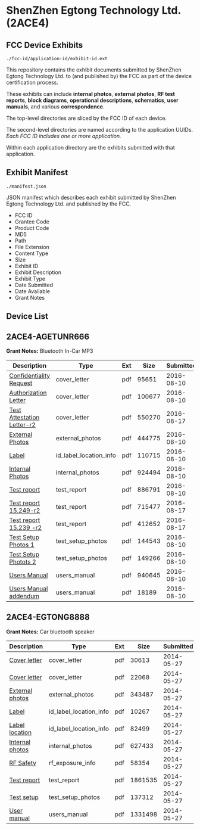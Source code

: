 # ShenZhen Egtong Technology Ltd. (2ACE4)
## FCC Device Exhibits

```
./fcc-id/application-id/exhibit-id.ext
```

This repository contains the exhibit documents submitted by ShenZhen Egtong Technology Ltd. to (and published by) the FCC as part of the device certification process.

These exhibits can include **internal photos**, **external photos**, **RF test reports**, **block diagrams**, **operational descriptions**, **schematics**, **user manuals**, and various **correspondence**.

The top-level directories are sliced by the FCC ID of each device.

The second-level directories are named according to the application UUIDs. *Each FCC ID includes one or more application.*

Within each application directory are the exhibits submitted with that application. 

## Exhibit Manifest

```
./manifest.json
```

JSON manifest which describes each exhibit submitted by ShenZhen Egtong Technology Ltd. and published by the FCC.

- FCC ID
- Grantee Code
- Product Code
- MD5
- Path
- File Extension
- Content Type
- Size
- Exhibit ID
- Exhibit Description
- Exhibit Type
- Date Submitted
- Date Available
- Grant Notes

## Device List
## 2ACE4-AGETUNR666
**Grant Notes:** Bluetooth In-Car MP3

| Description | Type | Ext | Size | Submitted | Available |
| ----------- | ---- | --- | ---- | --------- | --------- |
| [Confidentiality Request](2ACE4-AGETUNR666/d6e10e03f435c8784b66768782089be5/3093871.pdf) | cover_letter | pdf | 95651 | 2016-08-10 | 2016-08-17 |
| [Authorization Letter](2ACE4-AGETUNR666/d6e10e03f435c8784b66768782089be5/3093872.pdf) | cover_letter | pdf | 100677 | 2016-08-10 | 2016-08-17 |
| [Test Attestation Letter-r2](2ACE4-AGETUNR666/d6e10e03f435c8784b66768782089be5/3102024.pdf) | cover_letter | pdf | 550270 | 2016-08-17 | 2016-08-17 |
| [External Photos](2ACE4-AGETUNR666/d6e10e03f435c8784b66768782089be5/3093865.pdf) | external_photos | pdf | 444775 | 2016-08-10 | 2016-08-17 |
| [Label](2ACE4-AGETUNR666/d6e10e03f435c8784b66768782089be5/3093874.pdf) | id_label_location_info | pdf | 110715 | 2016-08-10 | 2016-08-17 |
| [Internal Photos](2ACE4-AGETUNR666/d6e10e03f435c8784b66768782089be5/3093866.pdf) | internal_photos | pdf | 924494 | 2016-08-10 | 2016-08-17 |
| [Test report](2ACE4-AGETUNR666/d6e10e03f435c8784b66768782089be5/3093873.pdf) | test_report | pdf | 886791 | 2016-08-10 | 2016-08-17 |
| [Test report 15.249-r2](2ACE4-AGETUNR666/d6e10e03f435c8784b66768782089be5/3102025.pdf) | test_report | pdf | 715477 | 2016-08-17 | 2016-08-17 |
| [Test report 15.239 -r2](2ACE4-AGETUNR666/d6e10e03f435c8784b66768782089be5/3102026.pdf) | test_report | pdf | 412652 | 2016-08-17 | 2016-08-17 |
| [Test Setup Photos 1](2ACE4-AGETUNR666/d6e10e03f435c8784b66768782089be5/3093867.pdf) | test_setup_photos | pdf | 144543 | 2016-08-10 | 2016-08-17 |
| [Test Setup Photots 2](2ACE4-AGETUNR666/d6e10e03f435c8784b66768782089be5/3093868.pdf) | test_setup_photos | pdf | 149266 | 2016-08-10 | 2016-08-17 |
| [Users Manual](2ACE4-AGETUNR666/d6e10e03f435c8784b66768782089be5/3093869.pdf) | users_manual | pdf | 940645 | 2016-08-10 | 2016-08-17 |
| [Users Manual addendum](2ACE4-AGETUNR666/d6e10e03f435c8784b66768782089be5/3093870.pdf) | users_manual | pdf | 18189 | 2016-08-10 | 2016-08-17 |
## 2ACE4-EGTONG8888
**Grant Notes:** Car bluetooth speaker

| Description | Type | Ext | Size | Submitted | Available |
| ----------- | ---- | --- | ---- | --------- | --------- |
| [Cover letter](2ACE4-EGTONG8888/7b4c27bd0d85605460fae8e262a6a279/2277923.pdf) | cover_letter | pdf | 30613 | 2014-05-27 | 2014-05-27 |
| [Cover letter](2ACE4-EGTONG8888/7b4c27bd0d85605460fae8e262a6a279/2277924.pdf) | cover_letter | pdf | 22068 | 2014-05-27 | 2014-05-27 |
| [External photos](2ACE4-EGTONG8888/7b4c27bd0d85605460fae8e262a6a279/2277925.pdf) | external_photos | pdf | 343487 | 2014-05-27 | 2014-05-27 |
| [Label](2ACE4-EGTONG8888/7b4c27bd0d85605460fae8e262a6a279/2277926.pdf) | id_label_location_info | pdf | 10267 | 2014-05-27 | 2014-05-27 |
| [Label location](2ACE4-EGTONG8888/7b4c27bd0d85605460fae8e262a6a279/2277927.pdf) | id_label_location_info | pdf | 82499 | 2014-05-27 | 2014-05-27 |
| [Internal photos](2ACE4-EGTONG8888/7b4c27bd0d85605460fae8e262a6a279/2277928.pdf) | internal_photos | pdf | 627433 | 2014-05-27 | 2014-05-27 |
| [RF Safety](2ACE4-EGTONG8888/7b4c27bd0d85605460fae8e262a6a279/2277930.pdf) | rf_exposure_info | pdf | 58354 | 2014-05-27 | 2014-05-27 |
| [Test report](2ACE4-EGTONG8888/7b4c27bd0d85605460fae8e262a6a279/2277933.pdf) | test_report | pdf | 1861535 | 2014-05-27 | 2014-05-27 |
| [Test setup](2ACE4-EGTONG8888/7b4c27bd0d85605460fae8e262a6a279/2277934.pdf) | test_setup_photos | pdf | 137312 | 2014-05-27 | 2014-05-27 |
| [User manual](2ACE4-EGTONG8888/7b4c27bd0d85605460fae8e262a6a279/2277935.pdf) | users_manual | pdf | 1331498 | 2014-05-27 | 2014-05-27 |
